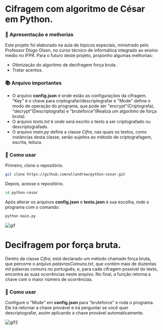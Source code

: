 # Cifragem com algoritmo de César em Python.

### 📌 Apresentação e melhorias

  Este projeto foi elaborado na aula de tópicos especiais, ministrado pelo Professor Diogo Olsen, no curso técnico de informática integrado ao ensino médio no IFPR.
  Para o futuro deste projeto, proponho algumas melhorias:
  - Otimização do algoritmo de decifragem força bruta.
  - Tratar acentos.

### 📚 Arquivo importantes

  - O arquivo __config.json__ é onde estão as configurações da cifragem. "Key" é o chave para criptografar/descriptografar e "Mode" define o modo de operação do programa, que pode ser "encrypt"(Criptografa), "decrypt"(Descriptografa) e "bruteforce"(Realiza um algoritmo de força bruta).
  - O arquivo _texto.txt_ é onde será escrito o texto a ser criptografado ou descriptografado.
  - O arquivo _main.py_ define a classe *Cifra*, nas quais os textos, como instâncias desta classe, serão sujeitos ao método de criptografagem, escrita, leitura.

### 🚀 Como usar 

Primeiro, clone o repositório.
```bash
git clone https://github.com/wllandrew/python-cesar.git
```
Depois, acesse o repositório.
```bash
cd python-cesar
```
Após alterar os arquivos __config.json__ e __texto.json__ à sua escolha, rode o programa com o comando:
```bash
python main.py
```
![gif](https://github.com/user-attachments/assets/75044d71-fe46-473a-981f-5a1292350753)

# Decifragem por força bruta.

  Dentro da classe *Cifra*, está declarado um método chamado força bruta, que percorre o arquivo _palavrasComuns.txt_, que contém mais de duzentas mil palavras comuns no português, e, para cada cifragem possível do texto, encontra as suas ocorrências neste arquivo. No final, a função retorna a chave com o maior número de ocorrências.

### 🚀 Como usar

  Configure o "Mode" em __config.json__ para "bruteforce" e roda o programa. Ele irá retornar a chave provável e irá perguntar se você quer descriptografar, assim aplicando a chave provável automaticamente.

![gif2](https://github.com/user-attachments/assets/de722852-118d-4742-87d3-27d0ac1085ab)


